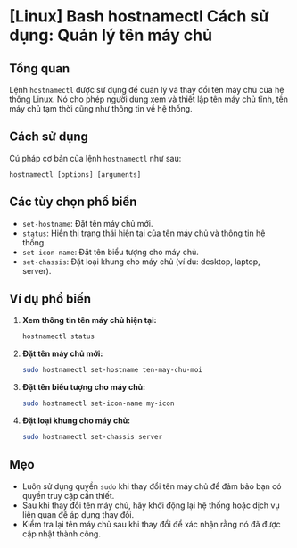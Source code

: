 # [Linux] Bash hostnamectl Cách sử dụng: Quản lý tên máy chủ

## Tổng quan
Lệnh `hostnamectl` được sử dụng để quản lý và thay đổi tên máy chủ của hệ thống Linux. Nó cho phép người dùng xem và thiết lập tên máy chủ tĩnh, tên máy chủ tạm thời cũng như thông tin về hệ thống.

## Cách sử dụng
Cú pháp cơ bản của lệnh `hostnamectl` như sau:
```
hostnamectl [options] [arguments]
```

## Các tùy chọn phổ biến
- `set-hostname`: Đặt tên máy chủ mới.
- `status`: Hiển thị trạng thái hiện tại của tên máy chủ và thông tin hệ thống.
- `set-icon-name`: Đặt tên biểu tượng cho máy chủ.
- `set-chassis`: Đặt loại khung cho máy chủ (ví dụ: desktop, laptop, server).

## Ví dụ phổ biến
1. **Xem thông tin tên máy chủ hiện tại:**
   ```bash
   hostnamectl status
   ```

2. **Đặt tên máy chủ mới:**
   ```bash
   sudo hostnamectl set-hostname ten-may-chu-moi
   ```

3. **Đặt tên biểu tượng cho máy chủ:**
   ```bash
   sudo hostnamectl set-icon-name my-icon
   ```

4. **Đặt loại khung cho máy chủ:**
   ```bash
   sudo hostnamectl set-chassis server
   ```

## Mẹo
- Luôn sử dụng quyền `sudo` khi thay đổi tên máy chủ để đảm bảo bạn có quyền truy cập cần thiết.
- Sau khi thay đổi tên máy chủ, hãy khởi động lại hệ thống hoặc dịch vụ liên quan để áp dụng thay đổi.
- Kiểm tra lại tên máy chủ sau khi thay đổi để xác nhận rằng nó đã được cập nhật thành công.